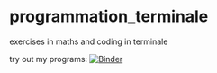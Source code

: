 # programmation_terminale

exercises in maths and coding in terminale

try out my programs: [![Binder](https://mybinder.org/badge_logo.svg)](https://mybinder.org/v2/gh/s3by01/programmation_terminale/HEAD)


